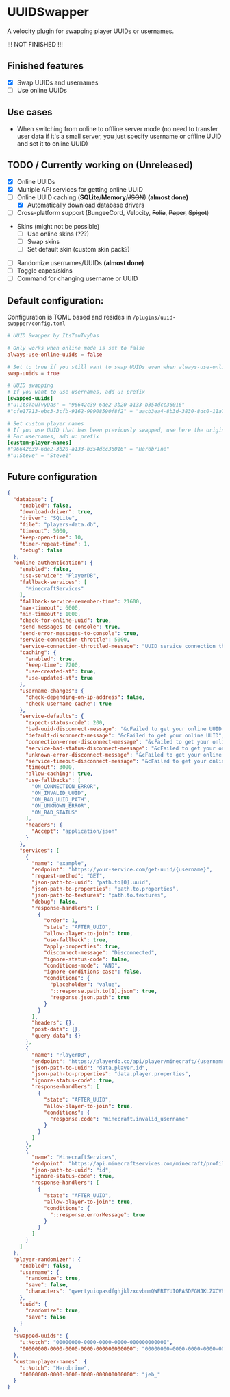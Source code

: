 # UUIDSwapper
A velocity plugin for swapping player UUIDs or usernames.

!!! NOT FINISHED !!!

## Finished features
- [x] Swap UUIDs and usernames
- [ ] Use online UUIDs

## Use cases
- When switching from online to offline server mode (no need to transfer user data if it's a small server, you just specify username or offline UUID and set it to online UUID)

## TODO / Currently working on (Unreleased)
- [x] Online UUIDs
- [x] Multiple API services for getting online UUID
- [ ] Online UUID caching (**SQLite**/**Memory**/~~JSON~~) **(almost done)**
  - [x] Automatically download database drivers
- [ ] Cross-platform support (BungeeCord, Velocity, ~~Folia~~, ~~Paper~~, ~~Spigot~~)
- Skins (might not be possible)
  - [ ] Use online skins (???)
  - [ ] Swap skins
  - [ ] Set default skin (custom skin pack?)
- [ ] Randomize usernames/UUIDs **(almost done)**
- [ ] Toggle capes/skins
- [ ] Command for changing username or UUID

## Default configuration:
Configuration is TOML based and resides in `/plugins/uuid-swapper/config.toml`
```toml
# UUID Swapper by ItsTauTvyDas

# Only works when online mode is set to false
always-use-online-uuids = false

# Set to true if you still want to swap UUIDs even when always-use-online-uuids is enabled
swap-uuids = true

# UUID swapping
# If you want to use usernames, add u: prefix
[swapped-uuids]
#"u:ItsTauTvyDas" = "96642c39-6de2-3b20-a133-b354dcc36016"
#"cfe17913-ebc3-3cfb-9162-99908590f8f2" = "aacb3ea4-8b3d-3830-8dc0-11a765a0de3a"

# Set custom player names
# If you use UUID that has been previously swapped, use here the original
# For usernames, add u: prefix
[custom-player-names]
#"96642c39-6de2-3b20-a133-b354dcc36016" = "Herobrine"
#"u:Steve" = "Steve1"
```

## Future configuration
```json
{
  "database": {
    "enabled": false,
    "download-driver": true,
    "driver": "SQLite",
    "file": "players-data.db",
    "timeout": 5000,
    "keep-open-time": 10,
    "timer-repeat-time": 1,
    "debug": false
  },
  "online-authentication": {
    "enabled": false,
    "use-service": "PlayerDB",
    "fallback-services": [
      "MinecraftServices"
    ],
    "fallback-service-remember-time": 21600,
    "max-timeout": 6000,
    "min-timeout": 1000,
    "check-for-online-uuid": true,
    "send-messages-to-console": true,
    "send-error-messages-to-console": true,
    "service-connection-throttle": 5000,
    "service-connection-throttled-message": "UUID service connection throttles, wait {time-left} seconds until you can connect again!",
    "caching": {
      "enabled": true,
      "keep-time": 7200,
      "use-created-at": true,
      "use-updated-at": true
    },
    "username-changes": {
      "check-depending-on-ip-address": false,
      "check-username-cache": true
    },
    "service-defaults": {
      "expect-status-code": 200,
      "bad-uuid-disconnect-message": "&cFailed to get your online UUID (bad UUID), contact server's administrator!",
      "default-disconnect-message": "&cFailed to get your online UUID",
      "connection-error-disconnect-message": "&cFailed to get your online UUID (connection error), contact server's administrator!",
      "service-bad-status-disconnect-message": "&cFailed to get your online UUID (service returned {http.status}), contact server's administrator!",
      "unknown-error-disconnect-message": "&cFailed to get your online UUID (unknown error), contact server's administrator!",
      "service-timeout-disconnect-message": "&cFailed to get your online UUID (service timed out), try again later!",
      "timeout": 3000,
      "allow-caching": true,
      "use-fallbacks": [
        "ON_CONNECTION_ERROR",
        "ON_INVALID_UUID",
        "ON_BAD_UUID_PATH",
        "ON_UNKNOWN_ERROR",
        "ON_BAD_STATUS"
      ],
      "headers": {
        "Accept": "application/json"
      }
    },
    "services": [
      {
        "name": "example",
        "endpoint": "https://your-service.com/get-uuid/{username}",
        "request-method": "GET",
        "json-path-to-uuid": "path.to[0].uuid",
        "json-path-to-properties": "path.to.properties",
        "json-path-to-textures": "path.to.textures",
        "debug": false,
        "response-handlers": [
          {
            "order": 1,
            "state": "AFTER_UUID",
            "allow-player-to-join": true,
            "use-fallback": true,
            "apply-properties": true,
            "disconnect-message": "Disconnected",
            "ignore-status-code": false,
            "conditions-mode": "AND",
            "ignore-conditions-case": false,
            "conditions": {
              "placeholder": "value",
              "::response.path.to[1].json": true,
              "response.json.path": true
            }
          }
        ],
        "headers": {},
        "post-data": {},
        "query-data": {}
      },
      {
        "name": "PlayerDB",
        "endpoint": "https://playerdb.co/api/player/minecraft/{username}",
        "json-path-to-uuid": "data.player.id",
        "json-path-to-properties": "data.player.properties",
        "ignore-status-code": true,
        "response-handlers": [
          {
            "state": "AFTER_UUID",
            "allow-player-to-join": true,
            "conditions": {
              "response.code": "minecraft.invalid_username"
            }
          }
        ]
      },
      {
        "name": "MinecraftServices",
        "endpoint": "https://api.minecraftservices.com/minecraft/profile/lookup/name/{username}",
        "json-path-to-uuid": "id",
        "ignore-status-code": true,
        "response-handlers": [
          {
            "state": "AFTER_UUID",
            "allow-player-to-join": true,
            "conditions": {
              "::response.errorMessage": true
            }
          }
        ]
      }
    ]
  },
  "player-randomizer": {
    "enabled": false,
    "username": {
      "randomize": true,
      "save": false,
      "characters": "qwertyuiopasdfghjklzxcvbnmQWERTYUIOPASDFGHJKLZXCVBNM123456789_"
    },
    "uuid": {
      "randomize": true,
      "save": false
    }
  },
  "swapped-uuids": {
    "u:Notch": "00000000-0000-0000-0000-000000000000",
    "00000000-0000-0000-0000-000000000000": "00000000-0000-0000-0000-000000000001"
  },
  "custom-player-names": {
    "u:Notch": "Herobrine",
    "00000000-0000-0000-0000-000000000000": "jeb_"
  }
}
```
